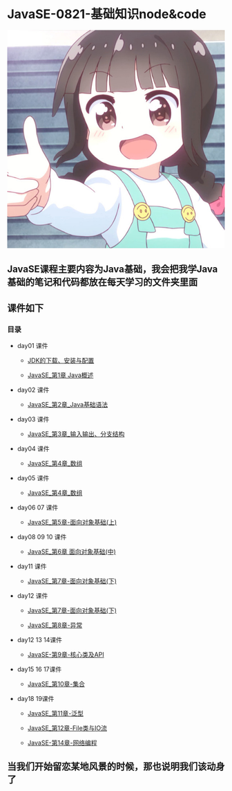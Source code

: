 # JavaSE-0821-基础知识node&code
![first](src/ambition/imags/first.JPG)

## JavaSE课程主要内容为Java基础，我会把我学Java基础的笔记和代码都放在每天学习的文件夹里面
## 课件如下

### 目录
   * day01 课件
        * [JDK的下载、安装与配置](./day02/src/com/ambition/courseware/JDK的下载_安装与配置.pdf)
        
        * [JavaSE_第1章 Java概述](./day02/src/com/ambition/courseware/JavaSE_第1章_Java概述.pdf)
        
   * day02 课件
        * [JavaSE_第2章_Java基础语法](./day03/src/com/ambition/curseware/JavaSE_第2章_Java基础语法.pdf)
        
   * day03 课件
        * [JavaSE_第3章_输入输出、分支结构](./day03/src/com/ambition/curseware/JavaSE_day03_输入输出、分支结构.pdf)
        
   * day04 课件
        * [JavaSE_第4章_数组](./day04/src/com/ambition/curseware/JavaSE_第四章_数组.pdf)  
        
   * day05 课件
        * [JavaSE_第4章_数组](./day05/src/com/ambition/curseware/JavaSE_第四章_数组.pdf) 
         
   * day06 07 课件  
        * [JavaSE_第5章-面向对象基础(上)](./day06/src/com/ambition/curseware/JavaSE_第5章-面向对象基础(上).pdf)
        
   * day08 09 10 课件  
        * [JavaSE_第6章 面向对象基础(中)](./day07/src/com/ambition/curseware/JavaSE_第6章%20面向对象基础(中).pdf)
        
   * day11 课件  
        * [JavaSE_第7章-面向对象基础(下)](./day08/src/com/ambition/curseware/JavaSE_第7章-面向对象基础(下).pdf)
        
   * day12 课件  
        * [JavaSE_第7章-面向对象基础(下)](./day08/src/com/ambition/curseware/JavaSE_第7章-面向对象基础(下).pdf)
        
        * [JavaSE_第8章-异常](./day12/src/com/ambition/curseware/JavaSE_第8章-异常.pdf)
   * day12 13 14课件  
        * [JavaSE-第9章-核心类及API](./day13/src/com/ambition/curseware/JavaSE-第9章-核心类及API.pdf)
        
   * day15 16 17课件  
        * [JavaSE_第10章-集合](./day15/src/curseware/JavaSE_第10章-集合.pdf)
        
   * day18 19课件  
        * [JavaSE_第11章-泛型](./day18/src/curseware/JavaSE_第11章-泛型.pdf)
        
        * [JavaSE_第12章-File类与IO流](./day18/src/curseware/JavaSE_第12章-File类与IO流.pdf)
        
        * [JavaSE-第14章-网络编程](./day19/src/cursware/JavaSE-第14章-网络编程.pdf)
        
        
        
## 当我们开始留恋某地风景的时候，那也说明我们该动身了
        
